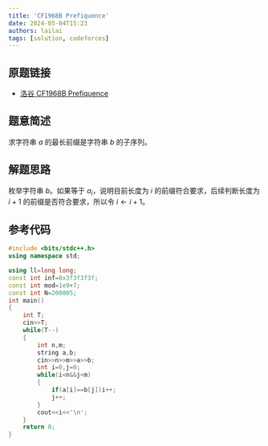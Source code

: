 ```yaml
---
title: 'CF1968B Prefiquence'
date: 2024-05-04T15:23
authors: lailai
tags: [solution, codeforces]
---
```


## 原题链接

- [洛谷 CF1968B Prefiquence](https://www.luogu.com.cn/problem/CF1968B)

<!-- truncate -->

## 题意简述

求字符串 $a$ 的最长前缀是字符串 $b$ 的子序列。

## 解题思路

枚举字符串 $b$。如果等于 $a_i$，说明目前长度为 $i$ 的前缀符合要求，后续判断长度为 $i+1$ 的前缀是否符合要求，所以令 $i\gets i+1$。

## 参考代码

```cpp
#include <bits/stdc++.h>
using namespace std;

using ll=long long;
const int inf=0x3f3f3f3f;
const int mod=1e9+7;
const int N=200005;
int main()
{
	int T;
	cin>>T;
	while(T--)
	{
		int n,m;
		string a,b;
		cin>>n>>m>>a>>b;
		int i=0,j=0;
		while(i<n&&j<m)
		{
			if(a[i]==b[j])i++;
			j++;
		}
		cout<<i<<'\n';
	}
	return 0;
}
```

